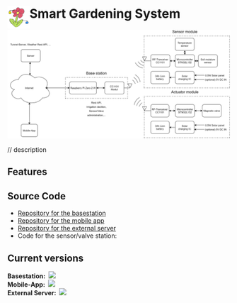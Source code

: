 # Smart Gardening System <img align="left" src="https://github.com/Bernd-H/SmartGardeningSystem/blob/main/Pictures/SmartSelect_20220403-142708_PENUP.png" width="50" height="50" />

<p align="center">
  <img src="https://github.com/Bernd-H/SmartGardeningSystem/blob/main/Pictures/SmartGardeningSystem_V5_en.png">
</p>

// description

## Features

## Source Code

- [Repository for the basestation](https://github.com/Bernd-H/SmartGardeningSystem_Basestation)
- [Repository for the mobile app](https://github.com/Bernd-H/SmartGardeningSystem_MobileApp)
- [Repository for the external server](https://github.com/Bernd-H/SmartGardeningSystem_ExternalServer)
- Code for the sensor/valve station: 

## Current versions

<b>Basestation:</b>&ensp;![](https://img.shields.io/github/release/Bernd-H/SmartGardeningSystem)<br/>
<b>Mobile-App:</b>&ensp;![](https://img.shields.io/github/release/Bernd-H/SmartGardeningSystem_MobileApp)<br/>
<b>External Server:</b>&ensp;![](https://img.shields.io/github/release/Bernd-H/SmartGardeningSystem_ExternalServer)<br/>
